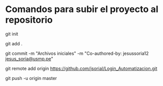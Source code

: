 # Comandos para subir el proyecto al repositorio 

git init

git add .

git commit -m "Archivos iniciales"  -m "Co-authored-by: jesussoria12 <jesus_soria@usmp.pe>"

git remote add origin https://github.com/jsorial/Login_Automatizacion.git

git push -u origin master
  

#